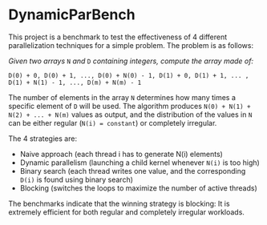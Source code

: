 # DynamicParBench

This project is a benchmark to test the effectiveness of 4 different parallelization techniques for a simple problem. The problem is as follows:

_Given two arrays_ `N` _and_ `D` _containing integers, compute the array made of:_
    
    D(0) + 0, D(0) + 1, ..., D(0) + N(0) - 1, D(1) + 0, D(1) + 1, ... , D(1) + N(1) - 1, ..., D(m) + N(m) - 1
        
The number of elements in the array `N` determines how many times a specific element of `D` will be used. The algorithm produces `N(0) + N(1) + N(2) + ... + N(m)` values as output, and the distribution of the values in `N` can be either regular (`N(i) = constant`) or completely irregular.

The 4 strategies are:

- Naive approach (each thread i has to generate N(i) elements)
- Dynamic parallelism (launching a child kernel whenever `N(i)` is too high)
- Binary search (each thread writes one value, and the corresponding `D(i)` is found using binary search)
- Blocking (switches the loops to maximize the number of active threads)

The benchmarks indicate that the winning strategy is blocking: It is extremely efficient for both regular and completely irregular workloads.
